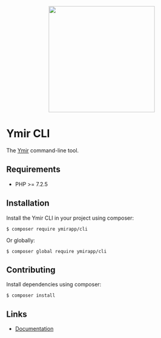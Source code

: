 <p align="center">
    <a href="https://ymirapp.com" target="_blank" align="center">
        <img src="https://cdn-std.droplr.net/files/acc_680806/69fc3k" width="280">
    </a>
</p>

# Ymir CLI

The [Ymir][1] command-line tool.

## Requirements

 * PHP >= 7.2.5

## Installation

Install the Ymir CLI in your project using composer:

```
$ composer require ymirapp/cli
```

Or globally:

```
$ composer global require ymirapp/cli
```

## Contributing

Install dependencies using composer:

```console
$ composer install
```

## Links

 * [Documentation][2]

[1]: https://ymirapp.com
[2]: https://docs.ymirapp.com
